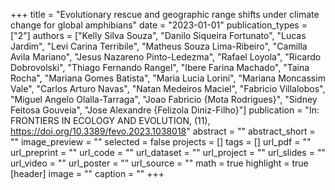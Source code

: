 +++
title = "Evolutionary rescue and geographic range shifts under climate change for global amphibians"
date = "2023-01-01"
publication_types = ["2"]
authors = ["Kelly Silva Souza", "Danilo Siqueira Fortunato", "Lucas Jardim", "Levi Carina Terribile", "Matheus Souza Lima-Ribeiro", "Camilla Avila Mariano", "Jesus Nazareno Pinto-Ledezma", "Rafael Loyola", "Ricardo Dobrovolski", "Thiago Fernando Rangel", "Ibere Farina Machado", "Taina Rocha", "Mariana Gomes Batista", "Maria Lucia Lorini", "Mariana Moncassim Vale", "Carlos Arturo Navas", "Natan Medeiros Maciel", "Fabricio Villalobos", "Miguel Angelo Olalla-Tarraga", "Joao Fabricio {Mota Rodrigues}", "Sidney Feitosa Gouveia", "Jose Alexandre {Felizola Diniz-Filho}"]
publication = "In: FRONTIERS IN ECOLOGY AND EVOLUTION, (11), https://doi.org/10.3389/fevo.2023.1038018"
abstract = ""
abstract_short = ""
image_preview = ""
selected = false
projects = []
tags = []
url_pdf = ""
url_preprint = ""
url_code = ""
url_dataset = ""
url_project = ""
url_slides = ""
url_video = ""
url_poster = ""
url_source = ""
math = true
highlight = true
[header]
image = ""
caption = ""
+++
